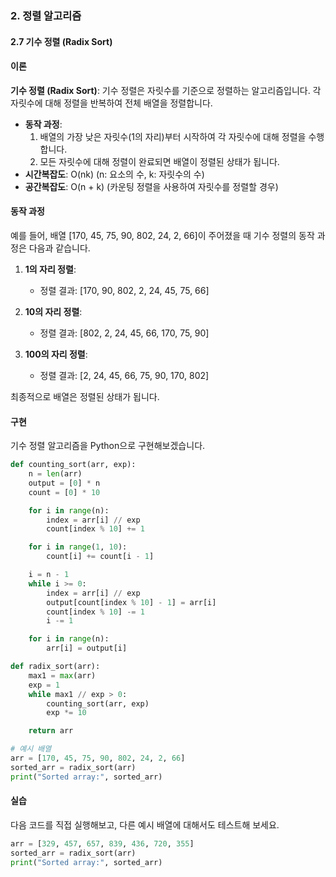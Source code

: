 ### 2. 정렬 알고리즘

#### 2.7 기수 정렬 (Radix Sort)

#### 이론
**기수 정렬 (Radix Sort)**: 기수 정렬은 자릿수를 기준으로 정렬하는 알고리즘입니다. 각 자릿수에 대해 정렬을 반복하여 전체 배열을 정렬합니다.
- **동작 과정**:
  1. 배열의 가장 낮은 자릿수(1의 자리)부터 시작하여 각 자릿수에 대해 정렬을 수행합니다.
  2. 모든 자릿수에 대해 정렬이 완료되면 배열이 정렬된 상태가 됩니다.
- **시간복잡도**: O(nk) (n: 요소의 수, k: 자릿수의 수)
- **공간복잡도**: O(n + k) (카운팅 정렬을 사용하여 자릿수를 정렬할 경우)

#### 동작 과정
예를 들어, 배열 [170, 45, 75, 90, 802, 24, 2, 66]이 주어졌을 때 기수 정렬의 동작 과정은 다음과 같습니다.

1. **1의 자리 정렬**:
   - 정렬 결과: [170, 90, 802, 2, 24, 45, 75, 66]

2. **10의 자리 정렬**:
   - 정렬 결과: [802, 2, 24, 45, 66, 170, 75, 90]

3. **100의 자리 정렬**:
   - 정렬 결과: [2, 24, 45, 66, 75, 90, 170, 802]

최종적으로 배열은 정렬된 상태가 됩니다.

#### 구현
기수 정렬 알고리즘을 Python으로 구현해보겠습니다.

```python
def counting_sort(arr, exp):
    n = len(arr)
    output = [0] * n
    count = [0] * 10

    for i in range(n):
        index = arr[i] // exp
        count[index % 10] += 1

    for i in range(1, 10):
        count[i] += count[i - 1]

    i = n - 1
    while i >= 0:
        index = arr[i] // exp
        output[count[index % 10] - 1] = arr[i]
        count[index % 10] -= 1
        i -= 1

    for i in range(n):
        arr[i] = output[i]

def radix_sort(arr):
    max1 = max(arr)
    exp = 1
    while max1 // exp > 0:
        counting_sort(arr, exp)
        exp *= 10

    return arr

# 예시 배열
arr = [170, 45, 75, 90, 802, 24, 2, 66]
sorted_arr = radix_sort(arr)
print("Sorted array:", sorted_arr)
```

#### 실습
다음 코드를 직접 실행해보고, 다른 예시 배열에 대해서도 테스트해 보세요.

```python
arr = [329, 457, 657, 839, 436, 720, 355]
sorted_arr = radix_sort(arr)
print("Sorted array:", sorted_arr)
```
